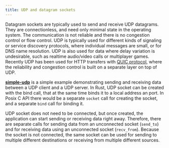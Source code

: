 ```yaml
---
title: UDP and datagram sockets
---
```


Datagram sockets are typically used to send and receive UDP datagrams. They are
connectionless, and need only minimal state in the operating system. The
communication is not reliable and there is no congestion control or flow
control. UDP is typically used for different kinds of signaling or service
discovery protocols, where individual messages are small, or for DNS name
resolution. UDP is also used for data where delay variation is undesirable, such
as realtime audio/video calls or multiplayer games. Recently UDP has been used
for HTTP transfers with [QUIC protocol](https://en.wikipedia.org/wiki/QUIC),
where the reliability and congestion control is built on a separate layer on top
of UDP.

**[simple-udp](https://github.com/PasiSa/AdvancedNetworking/tree/main/examples/rust/simple-udp/src/main.rs)**
is a simple example demonstrating sending and receiving data between a UDP
client and a UDP server. In Rust, UDP socket can be created with the bind call,
that at the same time binds it to a local address an port. In Posix C API there
would be a separate `socket` call for creating the socket, and a separate `bind`
call for binding it.

UDP socket does not need to be connected, but once created, the application can
start sending or receiving data right away. Therefore, there are separate calls
for sending data from an unconnected socket (`send_to`) and for receiving data
using an unconnected socket (`recv_from`). Because the socket is not connected,
the same socket can be used for sending to multiple different destinations or
receiving from multiple different sources.
